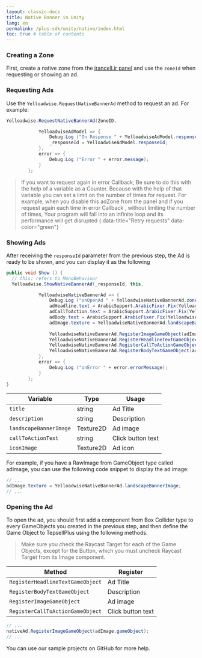 ```yaml
---
layout: classic-docs
title: Native Banner in Unity
lang: en
permalink: /plus-sdk/unity/native/index.html
toc: true # table of contents
---
```


### Creating a Zone
First, create a native zone from the [irancell.ir panel](https://dashboard.irancell.ir/) and use the `zoneId` when requesting or showing an ad.

### Requesting Ads
Use the `Yelloadwise.RequestNativeBannerAd` method to request an ad. For example:

```c#
Yelloadwise.RequestNativeBannerAd(ZoneID,

			YelloadwiseAdModel => {
				Debug.Log ("On Response " + YelloadwiseAdModel.responseId);
				_responseId = YelloadwiseAdModel.responseId;
			},
			error => {
				Debug.Log ("Error " + error.message);
			}
		);
```

> If you want to request again in error Callback, Be sure to do this with the help of a variable as a Counter.
> Because with the help of that variable you can set a limit on the number of times for request.
> For example, when you disable this adZone from the panel and if you request again each time in error Callback , without limiting the number of times, 
> Your program will fall into an infinite loop and its performance will get disrupted
{:data-title="Retry requests" data-color="green"}

### Showing Ads

After receiving the `responseId` parameter from the previous step, the Ad is ready to be shown, and you can display it as the following

```c#
public void Show () {
  // this: refers to MonoBehaviour
  Yelloadwise.ShowNativeBannerAd(_responseId, this,

			YelloadwiseNativeBannerAd => {
				Debug.Log ("onOpenAd " + YelloadwiseNativeBannerAd.zoneId);
				adHeadline.text = ArabicSupport.ArabicFixer.Fix(YelloadwiseNativeBannerAd.title);
				adCallToAction.text = ArabicSupport.ArabicFixer.Fix(YelloadwiseNativeBannerAd.callToActionText);
				adBody.text = ArabicSupport.ArabicFixer.Fix(YelloadwiseNativeBannerAd.description);
				adImage.texture = YelloadwiseNativeBannerAd.landscapeBannerImage;
        
				YelloadwiseNativeBannerAd.RegisterImageGameObject(adImage.gameObject);
				YelloadwiseNativeBannerAd.RegisterHeadlineTextGameObject(adHeadline.gameObject);
				YelloadwiseNativeBannerAd.RegisterCallToActionGameObject(adCallToAction.gameObject);
				YelloadwiseNativeBannerAd.RegisterBodyTextGameObject(adBody.gameObject);
			},
			error => {
				Debug.Log ("onError " + error.errorMessage);
			}
		);
}
```

| Variable | Type | Usage |
| - | - | - |
| `title` | string | Ad Title |
| `description`| string | Description |
| `landscapeBannerImage`| Texture2D | Ad image |
| `callToActionText` | string | Click button text |
| `iconImage` | Texture2D | Ad icon |

For example, if you have a RawImage from GameObject type called adImage, you can use the following code snippet to display the ad image:

```c#
// ...
adImage.texture = YelloadwiseNativeBannerAd.landscapeBannerImage;
// ...
```

### Opening the Ad
To open the ad, you should first add a component from Box Collider type to every GameObjects you created in the previous step, and then define the Game Object to TepsellPlus using the following methods.

> Make sure you check the Raycast Target for each of the Game Objects, except for the Button, which you must uncheck Raycast Target from its Image component.

| Method | Register |
| - | - |
| `RegisterHeadlineTextGameObject` | Ad Title |
| `RegisterBodyTextGameObject` | Description |
| `RegisterImageGameObject` | Ad image |
| `RegisterCallToActionGameObject` | Click button text |

```c#
// ...
nativeAd.RegisterImageGameObject(adImage.gameObject);
// ...
```

You can use our sample projects on GitHub for more help.

